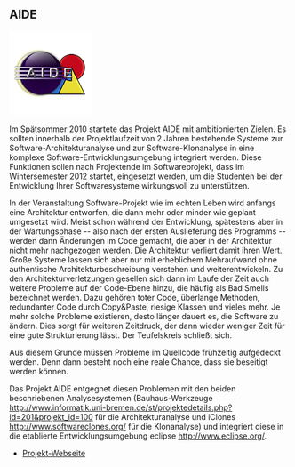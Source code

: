## AIDE

<p class="logo"><img src="assets/img/aide.png" /></p>

Im Spätsommer 2010 startete das Projekt AIDE mit ambitionierten Zielen. Es 
sollten innerhalb der Projektlaufzeit von 2 Jahren bestehende Systeme zur 
Software-Architekturanalyse und zur Software-Klonanalyse in eine komplexe 
Software-Entwicklungsumgebung integriert werden.
Diese Funktionen sollen nach Projektende im Softwareprojekt, dass im 
Wintersemester 2012 startet, eingesetzt werden, um die Studenten bei der 
Entwicklung Ihrer Softwaresysteme wirkungsvoll zu unterstützen.

In der Veranstaltung Software-Projekt wie im echten Leben wird anfangs eine 
Architektur entworfen, die dann mehr oder minder wie geplant umgesetzt wird. 
Meist schon während der Entwicklung, spätestens aber in der Wartungsphase -- 
also nach der ersten Auslieferung des Programms -- werden dann Änderungen im 
Code gemacht, die aber in der Architektur nicht mehr nachgezogen werden. Die 
Architektur verliert damit ihren Wert. Große Systeme lassen sich aber nur mit 
erheblichem Mehraufwand ohne authentische Architekturbeschreibung verstehen und 
weiterentwickeln. Zu den Architekturverletzungen gesellen sich dann im Laufe der 
Zeit auch weitere Probleme auf der Code-Ebene hinzu, die häufig als Bad Smells 
bezeichnet werden. Dazu gehören toter Code, überlange Methoden, redundanter Code 
durch Copy&Paste, riesige Klassen und vieles mehr. Je mehr solche Probleme 
existieren, desto länger dauert es, die Software zu ändern. Dies sorgt für 
weiteren Zeitdruck, der dann wieder weniger Zeit für eine gute Strukturierung 
lässt. Der Teufelskreis schließt sich.

Aus diesem Grunde müssen Probleme im Quellcode frühzeitig aufgedeckt werden. 
Denn dann besteht noch eine reale Chance, dass sie beseitigt werden können.

Das Projekt AIDE entgegnet diesen Problemen mit den beiden beschriebenen 
Analysesystemen (Bauhaus-Werkzeuge 
<http://www.informatik.uni-bremen.de/st/projektedetails.php?id=201&projekt_id=100> 
für die Architekturanalyse und iClones <http://www.softwareclones.org/> für die 
Klonanalyse) und integriert diese in die etablierte Entwicklungsumgebung eclipse 
<http://www.eclipse.org/>.

- [Projekt-Webseite](http://aide.informatik.uni-bremen.de/)
